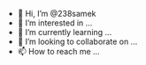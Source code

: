 - 👋 Hi, I’m @238samek
- 👀 I’m interested in ...
- 🌱 I’m currently learning ...
- 💞️ I’m looking to collaborate on ...
- 📫 How to reach me ...

<!---
238samek/238samek is a ✨ special ✨ repository because its `README.md` (this file) appears on your GitHub profile.
You can click the Preview link to take a look at your changes.
--->
